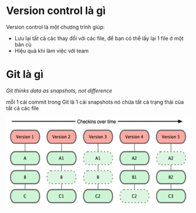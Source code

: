 # Version control là gì

Version control là một chương trình giúp:

* Lưu lại tất cả các thay đổi với các file, để bạn có thể lấy lại 1 file ở một bản cũ
* Hiệu quả khi làm việc với team

# Git là gì

*Git thinks data as snapshots, not difference*

mỗi 1 cái commit trong Git
là 1 cái snapshots
nó chứa tất cả trạng thái của tất cả các file

<img src="./../../../assets/img/git/snapshot_of_file.png" alt="Git: Snapshot of files" width="566px" height="251px" />

